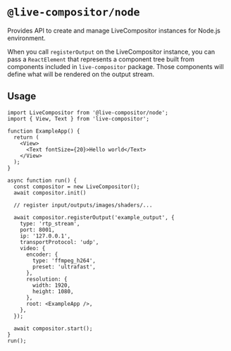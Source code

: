 # `@live-compositor/node`

Provides API to create and manage LiveCompositor instances for Node.js environment.

When you call `registerOutput` on the LiveCompositor instance, you can pass a `ReactElement` that represents a component tree built from components included in `live-compositor` package. Those components will define what will be rendered on the output stream.

## Usage

```tsx
import LiveCompositor from '@live-compositor/node';
import { View, Text } from 'live-compositor';

function ExampleApp() {
  return (
    <View>
      <Text fontSize={20}>Hello world</Text>
    </View>
  );
}

async function run() {
  const compositor = new LiveCompositor();
  await compositor.init()

  // register input/outputs/images/shaders/...

  await compositor.registerOutput('example_output', {
    type: 'rtp_stream',
    port: 8001,
    ip: '127.0.0.1',
    transportProtocol: 'udp',
    video: {
      encoder: {
        type: 'ffmpeg_h264',
        preset: 'ultrafast',
      },
      resolution: {
        width: 1920,
        height: 1080,
      },
      root: <ExampleApp />,
    },
  });

  await compositor.start();
}
run();
```
